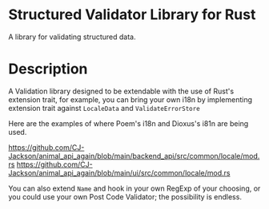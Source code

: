 # Structured Validator Library for Rust

A library for validating structured data.

# Description

A Validation library designed to be extendable with the use of Rust's extension trait, for example,
you can bring your own i18n by implementing extension trait against `LocaleData` and `ValidateErrorStore`

Here are the examples of where Poem's i18n and Dioxus's i81n are being used.

https://github.com/CJ-Jackson/animal_api_again/blob/main/backend_api/src/common/locale/mod.rs
https://github.com/CJ-Jackson/animal_api_again/blob/main/ui/src/common/locale/mod.rs

You can also extend `Name` and hook in your own RegExp of your choosing, or you could use your
own Post Code Validator; the possibility is endless.